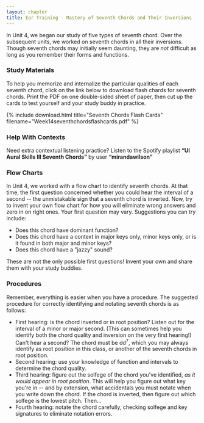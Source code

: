 ```yaml
---
layout: chapter
title: Ear Training - Mastery of Seventh Chords and Their Inversions
---
```


In Unit 4, we began our study of five types of seventh chord. Over the subsequent units, we worked on seventh chords in all their inversions. Though seventh chords may initially seem daunting, they are *not* difficult as long as you remember their forms and functions.

### Study Materials

To help you memorize and internalize the particular qualities of each seventh chord, click on the link below to download flash chards for seventh chords. Print the PDF on one double-sided sheet of paper, then cut up the cards to test yourself and your study buddy in practice.

{% include download.html title="Seventh Chords Flash Cards" filename="Week14seventhchordsflashcards.pdf" %}

### Help With Contexts

Need extra contextual listening practice? Listen to the Spotify playlist **“UI Aural Skills III Seventh Chords”** by user **“mirandawilson”**

### Flow Charts

In Unit 4, we worked with a flow chart to identify seventh chords. At that time, the first question concerned whether you could hear the interval of a second -- the unmistakable sign that a seventh chord is inverted. Now, try to invent your own flow chart for how you will eliminate wrong answers and zero in on right ones. Your first question may vary. Suggestions you can try include:

- Does this chord have dominant function?
- Does this chord have a context in major keys only, minor keys only, or is it found in both major and minor keys?
- Does this chord have a "jazzy" sound?

These are not the only possible first questions! Invent your own and share them with your study buddies.

### Procedures

Remember, everything is easier when you have a procedure. The suggested procedure for correctly identifying and notating seventh chords is as follows:

- First hearing: is the chord inverted or in root position? Listen out for the interval of a minor or major second. (This can sometimes help you identify both the chord quality and inversion on the very first hearing!) Can't hear a second? The chord must be dd<sup>7</sup>, which you may always identify as root position in this class, or another of the seventh chords in root position.
- Second hearing: use your knowledge of function and intervals to determine the chord quality.
- Third hearing: figure out the solfege of the chord you've identified, *as it would appear in root position*. This will help you figure out what key you're in -- and by extension, what accidentals you must notate when you write down the chord. If the chord is inverted, then figure out which solfege is the lowest pitch. Then...
- Fourth hearing: notate the chord carefully, checking solfege and key signatures to eliminate notation errors.
